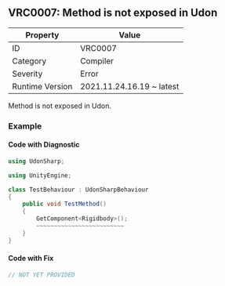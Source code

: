 ## VRC0007: Method is not exposed in Udon

| Property        | Value                     | 
| --------------- | ------------------------- | 
| ID              | VRC0007                   | 
| Category        | Compiler                  | 
| Severity        | Error                     | 
| Runtime Version | 2021.11.24.16.19 ~ latest | 

Method is not exposed in Udon\.  

### Example

#### Code with Diagnostic


```csharp
using UdonSharp;

using UnityEngine;

class TestBehaviour : UdonSharpBehaviour
{
    public void TestMethod()
    {
        GetComponent<Rigidbody>();
        ~~~~~~~~~~~~~~~~~~~~~~~~~
    }
}
```

#### Code with Fix


```csharp
// NOT YET PROVIDED
```


